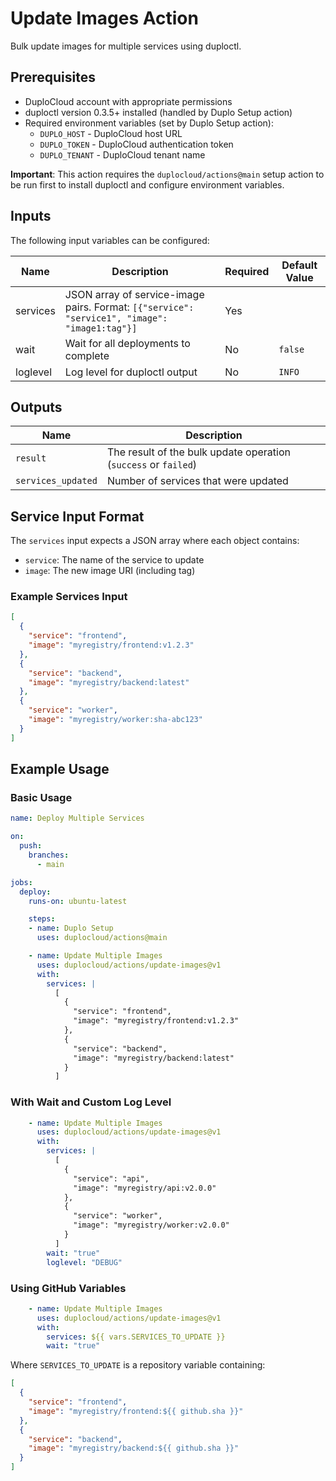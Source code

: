 # Update Images Action

Bulk update images for multiple services using duploctl.

## Prerequisites

- DuploCloud account with appropriate permissions
- duploctl version 0.3.5+ installed (handled by Duplo Setup action)
- Required environment variables (set by Duplo Setup action):
  - `DUPLO_HOST` - DuploCloud host URL
  - `DUPLO_TOKEN` - DuploCloud authentication token
  - `DUPLO_TENANT` - DuploCloud tenant name

**Important**: This action requires the `duplocloud/actions@main` setup action to be run first to install duploctl and configure environment variables.

## Inputs

The following input variables can be configured:

| Name      | Description                                                                                    | Required | Default Value |
|-----------|------------------------------------------------------------------------------------------------|----------|---------------|
| services  | JSON array of service-image pairs. Format: `[{"service": "service1", "image": "image1:tag"}]` | Yes      |               |
| wait      | Wait for all deployments to complete                                                          | No       | `false`       |
| loglevel  | Log level for duploctl output                                                                 | No       | `INFO`        |

## Outputs

| Name             | Description                          |
|------------------|--------------------------------------|
| `result`         | The result of the bulk update operation (`success` or `failed`) |
| `services_updated` | Number of services that were updated |

## Service Input Format

The `services` input expects a JSON array where each object contains:
- `service`: The name of the service to update
- `image`: The new image URI (including tag)

### Example Services Input

```json
[
  {
    "service": "frontend",
    "image": "myregistry/frontend:v1.2.3"
  },
  {
    "service": "backend",
    "image": "myregistry/backend:latest"
  },
  {
    "service": "worker",
    "image": "myregistry/worker:sha-abc123"
  }
]
```

## Example Usage

### Basic Usage

```yaml
name: Deploy Multiple Services

on:
  push:
    branches:
      - main

jobs:
  deploy:
    runs-on: ubuntu-latest

    steps:
    - name: Duplo Setup
      uses: duplocloud/actions@main

    - name: Update Multiple Images
      uses: duplocloud/actions/update-images@v1
      with:
        services: |
          [
            {
              "service": "frontend",
              "image": "myregistry/frontend:v1.2.3"
            },
            {
              "service": "backend",
              "image": "myregistry/backend:latest"
            }
          ]
```

### With Wait and Custom Log Level

```yaml
    - name: Update Multiple Images
      uses: duplocloud/actions/update-images@v1
      with:
        services: |
          [
            {
              "service": "api",
              "image": "myregistry/api:v2.0.0"
            },
            {
              "service": "worker",
              "image": "myregistry/worker:v2.0.0"
            }
          ]
        wait: "true"
        loglevel: "DEBUG"
```

### Using GitHub Variables

```yaml
    - name: Update Multiple Images
      uses: duplocloud/actions/update-images@v1
      with:
        services: ${{ vars.SERVICES_TO_UPDATE }}
        wait: "true"
```

Where `SERVICES_TO_UPDATE` is a repository variable containing:
```json
[
  {
    "service": "frontend",
    "image": "myregistry/frontend:${{ github.sha }}"
  },
  {
    "service": "backend",
    "image": "myregistry/backend:${{ github.sha }}"
  }
]
```
